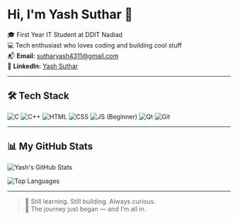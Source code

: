 # Hi, I'm Yash Suthar 👋

🎓 First Year IT Student at DDIT Nadiad  
💻 Tech enthusiast who loves coding and building cool stuff  
📬 **Email:** sutharyash4311@gmail.com  
🔗 **LinkedIn:** [Yash Suthar](https://www.linkedin.com/in/yash-suthar-3412a2310)

---

## 🛠️ Tech Stack

![C](https://img.shields.io/badge/C-292C33?style=flat&logo=c&logoColor=white)
![C++](https://img.shields.io/badge/C++-00599C?style=flat&logo=c%2B%2B&logoColor=white)
![HTML](https://img.shields.io/badge/HTML-E34F26?style=flat&logo=html5&logoColor=white)
![CSS](https://img.shields.io/badge/CSS-1572B6?style=flat&logo=css3&logoColor=white)
![JS (Beginner)](https://img.shields.io/badge/JS%20(Beginner)-F7DF1E?style=flat&logo=javascript&logoColor=black)
![Qt](https://img.shields.io/badge/Qt-41CD52?style=flat&logo=qt&logoColor=white)
![Git](https://img.shields.io/badge/Git-F05032?style=flat&logo=git&logoColor=white)

---

## 📊 My GitHub Stats

![Yash's GitHub Stats](https://github-readme-stats.vercel.app/api?username=Yash20061&show_icons=true&theme=tokyonight)

![Top Languages](https://github-readme-stats.vercel.app/api/top-langs/?username=Yash20061&layout=compact&theme=tokyonight)

---

> 🚀 Still learning. Still building. Always curious.  
> 🌟 The journey just began — and I’m all in.

